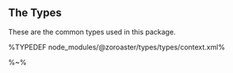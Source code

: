 ## The Types

These are the common types used in this package.

%TYPEDEF node_modules/@zoroaster/types/types/context.xml%

%~%
